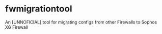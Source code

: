 # fwmigrationtool
An [UNNOFICIAL] tool for migrating configs from other Firewalls to Sophos XG Firewall
